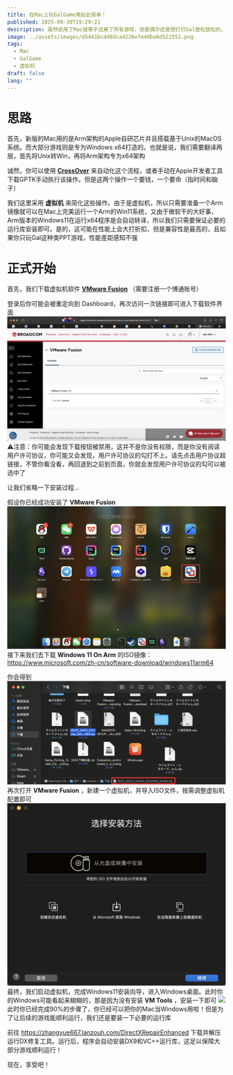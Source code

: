 ```yaml
---
title: 在Mac上玩GalGame竟如此简单！
published: 2025-09-30T19:29:21
description: 虽然说用了Mac就等于远离了所有游戏，但是偶尔还是想打打Gal放松放松的，那么有没有傻瓜式的方法让我们可以抱着Mac在床上嗯嗯啊啊呢，有的！
image: ../assets/images/d5441bcd48dca4226efe40ba6d522551.png
tags:
  - Mac
  - GalGame
  - 虚拟机
draft: false
lang: ""
---
```

# 思路
首先，新版的Mac用的是Arm架构的Apple自研芯片并且搭载基于Unix的MacOS系统。而大部分游戏则是专为Windows x64打造的。也就是说，我们需要翻译两层，首先将Unix转Win，再将Arm架构专为x64架构

诚然，你可以使用 **[CrossOver](https://www.codeweavers.com/crossover)** 来自动化这个流程，或者手动在Apple开发者工具下载GPTK手动执行该操作。但是这两个操作一个要钱，一个要命（指时间和脑子）

我们这里采用 **虚拟机** 来简化这些操作。由于是虚拟机，所以只需要准备一个Arm镜像就可以在Mac上完美运行一个Arm的Win11系统，又由于微软干的大好事，Arm版本的Windows11在运行x64程序是会自动转译，所以我们只需要保证必要的运行库安装即可。是的，这可能在性能上会大打折扣，但是兼容性是最高的，且如果你只玩Gal这种类PPT游戏，性能差距感知不强
# 正式开始
首先，我们下载虚拟机软件 **[VMware Fusion](https://support.broadcom.com/group/ecx/productdownloads?subfamily=VMware%20Fusion&freeDownloads=true)** （需要注册一个博通账号）

登录后你可能会被重定向到 Dashboard，再次访问一次链接即可进入下载软件界面
![](../assets/images/mac-gal.png)
⚠️注意：你可能会发现下载按钮被禁用，这并不是你没有权限，而是你没有阅读用户许可协议，你可能又会发现，用户许可协议的勾打不上。请先点击用户协议超链接，不管你看没看，再回退到之前到页面，你就会发现用户许可协议的勾可以被选中了

让我们省略一下安装过程...

假设你已经成功安装了 **VMware Fusion**
![](../assets/images/mac-gal-1.png)
接下来我们去下载 **Windows 11 On Arm** 的ISO镜像： https://www.microsoft.com/zh-cn/software-download/windows11arm64

你会得到
![](../assets/images/mac-gal-2.png)
再次打开 **VMware Fusion** ，新建一个虚拟机，并导入ISO文件，按需调整虚拟机配置即可
![](../assets/images/mac-gal-3.png)
最终，我们启动虚拟机，完成Windows11安装向导，进入Windows桌面。此时你的Windows可能看起来糊糊的，那是因为没有安装 **VM Tools** ，安装一下即可
![](../assets/images/mac-gal-5.png)
此时你已经完成90%的步骤了，你已经可以把你的Mac当Windows用啦！但是为了让后续的游戏能顺利运行，我们还是要装一下必要的运行库

前往 https://zhangyue667.lanzouh.com/DirectXRepairEnhanced 下载并解压运行DX修复工具。运行后，程序会自动安装DX9和VC++运行库，这足以保障大部分游戏顺利运行！

现在，享受吧！